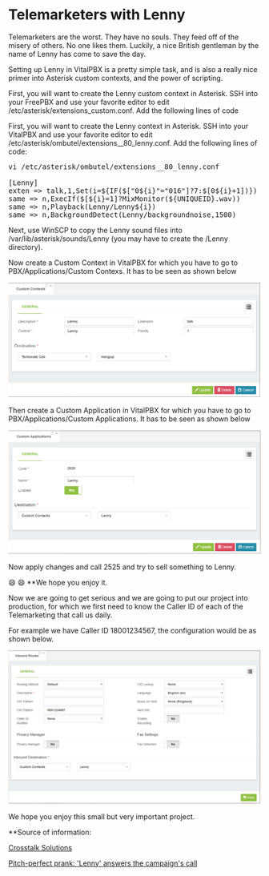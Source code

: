 # Telemarketers with Lenny
Telemarketers are the worst. They have no souls. They feed off of the misery of others. No one likes them. Luckily, a nice British gentleman by the name of Lenny has come to save the day.

Setting up Lenny in VitalPBX is a pretty simple task, and is also a really nice primer into Asterisk custom contexts, and the power of scripting.

First, you will want to create the Lenny custom context in Asterisk. SSH into your FreePBX and use your favorite editor to edit /etc/asterisk/extensions_custom.conf. Add the following lines of code


First, you will want to create the Lenny context in Asterisk. SSH into your VitalPBX and use your favorite editor to edit /etc/asterisk/ombutel/extensions__80_lenny.conf. Add the following lines of code:

<pre>
vi /etc/asterisk/ombutel/extensions__80_lenny.conf

[Lenny]
exten => talk,1,Set(i=${IF($["0${i}"="016"]?7:$[0${i}+1])})
same => n,ExecIf($[${i}=1]?MixMonitor(${UNIQUEID}.wav))
same => n,Playback(Lenny/Lenny${i})
same => n,BackgroundDetect(Lenny/backgroundnoise,1500)
</pre>

Next, use WinSCP to copy the Lenny sound files into /var/lib/asterisk/sounds/Lenny
(you may have to create the /Lenny directory).

Now create a Custom Context in VitalPBX for which you have to go to PBX/Applications/Custom Contexs. It has to be seen as shown below

![Custom Context](images/VitalPBX_Lenny_Custom_Context.png)

Then create a Custom Application in VitalPBX for which you have to go to PBX/Applications/Custom Applications. It has to be seen as shown below

![Custom Applications](images/VitalPBX_Lenny_Custom_Applications.png)

Now apply changes and call 2525 and try to sell something to Lenny.

:smile: :smile: **We hope you enjoy it.

Now we are going to get serious and we are going to put our project into production, for which we first need to know the Caller ID of each of the Telemarketing that call us daily.

For example we have Caller ID 18001234567, the configuration would be as shown below.

![Custom Applications](images/VitalPBX_Lenny_Inbound_Route.png)

We hope you enjoy this small but very important project.


**Source of information:

[Crosstalk Solutions](https://crosstalksolutions.com/howto-pwn-telemarketers-with-lenny/)

[Pitch-perfect prank: 'Lenny' answers the campaign's call](https://ottawacitizen.com/news/local-news/pitch-perfect-prank-lenny-answers-the-politicians-call)
